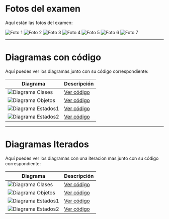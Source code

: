 # Fotos del examen

Aquí están las fotos del examen:

![Foto 1](./images/001.jpg)
![Foto 2](./images/002.jpg)
![Foto 3](./images/003.jpg)
![Foto 4](./images/004.jpg)
![Foto 5](./images/005.jpg)
![Foto 6](./images/006.jpg)
![Foto 7](./images/007.jpg)


---

# Diagramas con código

Aquí puedes ver los diagramas junto con su código correspondiente:

| Diagrama | Descripción |
|----------|-------------|
| ![Diagrama Clases](./images/clases.png) | [Ver código](./modelosUML/diagramaClases.puml) |
| ![Diagrama Objetos](./images/objetos.png) | [Ver código](./modelosUML/diagramaObjetos.puml) |
| ![Diagrama Estados1](./images/Estados1.png) | [Ver código](./modelosUML/diagramaEstados.puml) |
| ![Diagrama Estados2](./images/Estados2.png) | [Ver código](./modelosUML/diagramaEstados.puml) |

---

# Diagramas Iterados

Aquí puedes ver los diagramas con una iteracion mas junto con su código correspondiente:

| Diagrama | Descripción |
|----------|-------------|
| ![Diagrama Clases](./images/ClasesIteracion.jpg) | [Ver código](./modelosUML/ClasesConIteracion.puml) |
| ![Diagrama Objetos](./images/ObjetosIteracion.jpg) | [Ver código](./modelosUML/ObjetosConIteracion.puml) |
| ![Diagrama Estados1](./images/Estados1Iteracion.jpg) | [Ver código](./modelosUML/EstadosConIteracion.puml) |
| ![Diagrama Estados2](./images/Estados2Iteracion.jpg) | [Ver código](./modelosUML/EstadosConIteracion.puml) |